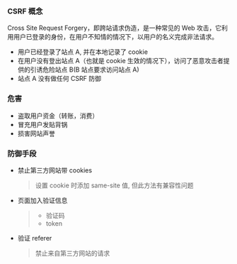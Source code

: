 ### CSRF 概念

Cross Site Request Forgery，即跨站请求伪造，是一种常见的 Web 攻击，它利用用户已登录的身份，在用户不知情的情况下，以用户的名义完成非法请求。

- 用户已经登录了站点 A, 并在本地记录了 cookie
- 在用户没有登出站点 A（也就是 cookie 生效的情况下），访问了恶意攻击者提供的引诱危险站点 B(B 站点要求访问站点 A)
- 站点 A 没有做任何 CSRF 防御

### 危害

- 盗取用户资金（转账，消费）
- 冒充用户发贴背锅
- 损害网站声誉

### 防御手段

- 禁止第三方网站带 cookies

  > 设置 cookie 时添加 same-site 值, 但此方法有兼容性问题

- 页面加入验证信息

  > - 验证码
  > - token

- 验证 referer
  > 禁止来自第三方网站的请求
